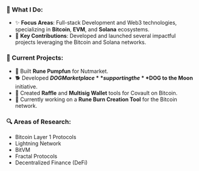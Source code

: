 ### 🔨 What I Do:
- ✨ **Focus Areas**: Full-stack Development and Web3 technologies, specializing in **Bitcoin**, **EVM**, and **Solana** ecosystems.
- 🌱 **Key Contributions**: Developed and launched several impactful projects leveraging the Bitcoin and Solana networks.

### 🌟 Current Projects:
- 💼 Built **Rune Pumpfun** for Nutmarket.
- 🐕 Developed **$DOG Marketplace** supporting the **$DOG to the Moon** initiative.
- 🎲 Created **Raffle** and **Multisig Wallet** tools for Covault on Bitcoin.
- 🔧 Currently working on a **Rune Burn Creation Tool** for the Bitcoin network.

### 🔍 Areas of Research:
- Bitcoin Layer 1 Protocols
- Lightning Network
- BitVM
- Fractal Protocols
- Decentralized Finance (DeFi)

